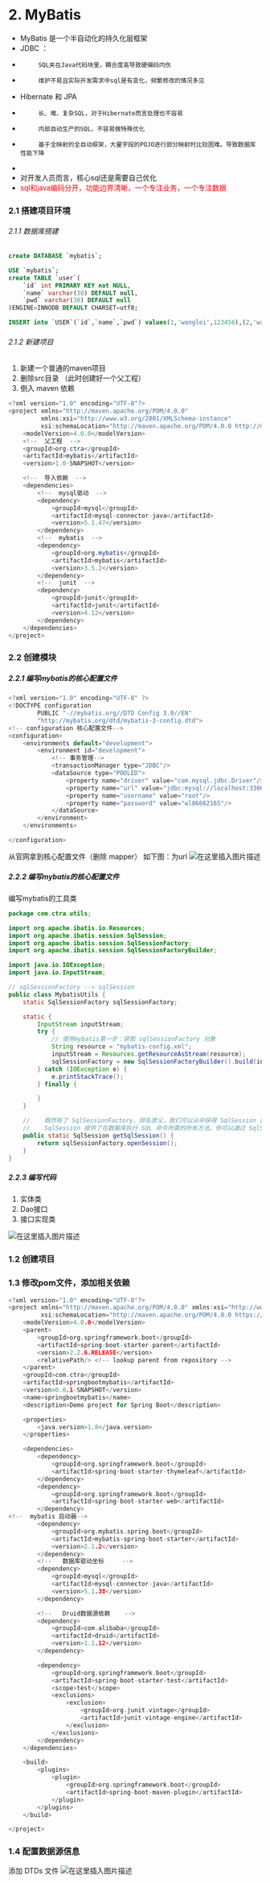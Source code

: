 # 2.  MyBatis

 - MyBatis 是一个半自动化的持久化层框架
 - JDBC ：
 - 			SQL夹在Java代码块里，耦合度高导致硬编码内伤
 - 			维护不易且实际开发需求中sql是有变化，频繁修改的情况多见
 - Hibernate 和 JPA
 - 			长、难、复杂SQL，对于Hibernate而言处理也不容易
 - 			内部自动生产的SQL，不容易做特殊优化
 - 			基于全映射的全自动框架，大量字段的POJO进行部分映射时比较困难。导致数据库性能下降
 - 
 - 对开发人员而言，核心sql还是需要自己优化
 - <font color=red>sql和java编码分开，功能边界清晰，一个专注业务，一个专注数据</font>

### 2.1 搭建项目环境
###### 2.1.1	数据库搭建

```sql
create DATABASE `mybatis`;

USE `mybatis`;
create TABLE `user`(
	`id` int PRIMARY KEY not NULL,
	`name` varchar(30) DEFAULT null,
	`pwd` varchar(30) DEFAULT null
)ENGINE=INNODB DEFAULT CHARSET=utf8;

INSERT into `USER`(`id`,`name`,`pwd`) values(1,'wanglei',123456),(2,'wanglei',123456)
```

###### 2.1.2	新建项目

 1. 新建一个普通的maven项目
 2. 删除src目录 （此时创建好一个父工程）
 3. 倒入 maven 依赖
 

```java
<?xml version="1.0" encoding="UTF-8"?>
<project xmlns="http://maven.apache.org/POM/4.0.0"
         xmlns:xsi="http://www.w3.org/2001/XMLSchema-instance"
         xsi:schemaLocation="http://maven.apache.org/POM/4.0.0 http://maven.apache.org/xsd/maven-4.0.0.xsd">
    <modelVersion>4.0.0</modelVersion>
    <!--  父工程  -->
    <groupId>org.ctra</groupId>
    <artifactId>mybatis</artifactId>
    <version>1.0-SNAPSHOT</version>

    <!--  导入依赖  -->
    <dependencies>
        <!--  mysql驱动  -->
        <dependency>
            <groupId>mysql</groupId>
            <artifactId>mysql-connector-java</artifactId>
            <version>5.1.47</version>
        </dependency>
        <!--  mybatis  -->
        <dependency>
            <groupId>org.mybatis</groupId>
            <artifactId>mybatis</artifactId>
            <version>3.5.2</version>
        </dependency>
        <!--  junit  -->
        <dependency>
            <groupId>junit</groupId>
            <artifactId>junit</artifactId>
            <version>4.12</version>
        </dependency>
    </dependencies>
</project>
```

### 2.2 创建模块
##### 2.2.1	编写mybatis的核心配置文件

```java
<?xml version="1.0" encoding="UTF-8" ?>
<!DOCTYPE configuration
        PUBLIC "-//mybatis.org//DTD Config 3.0//EN"
        "http://mybatis.org/dtd/mybatis-3-config.dtd">
<!-- configuration 核心配置文件-->
<configuration>
    <environments default="development">
        <environment id="development">
            <!-- 事务管理-->
            <transactionManager type="JDBC"/>
            <dataSource type="POOLED">
                <property name="driver" value="com.mysql.jdbc.Driver"/>
                <property name="url" value="jdbc:mysql://localhost:3306/mybatis?serverTimezone=UTC&amp;useSSL=false&amp;userUnicode=true&amp;characterEncoding=UTF-8"/>
                <property name="username" value="root"/>
                <property name="password" value="wl86662165"/>
            </dataSource>
        </environment>
    </environments>

</configuration>
```
从官网拿到核心配置文件（删除 mapper）
如下图：为url
![在这里插入图片描述](https://img-blog.csdnimg.cn/20200421211809604.png?x-oss-process=image/watermark,type_ZmFuZ3poZW5naGVpdGk,shadow_10,text_aHR0cHM6Ly9ibG9nLmNzZG4ubmV0L3dhbmdsZWkxOTg5MTIxMA==,size_16,color_FFFFFF,t_70)
##### 2.2.2	编写mybatis的核心配置文件
编写mybatis的工具类

```java
package com.ctra.utils;

import org.apache.ibatis.io.Resources;
import org.apache.ibatis.session.SqlSession;
import org.apache.ibatis.session.SqlSessionFactory;
import org.apache.ibatis.session.SqlSessionFactoryBuilder;

import java.io.IOException;
import java.io.InputStream;

// sqlSessionFactory --> sqlSession
public class MybatisUtils {
    static SqlSessionFactory sqlSessionFactory;

    static {
        InputStream inputStream;
        try {
            // 使用mybatis第一步：获取 sqlSessionFactory 对象
            String resource = "mybatis-config.xml";
            inputStream = Resources.getResourceAsStream(resource);
            sqlSessionFactory = new SqlSessionFactoryBuilder().build(inputStream);
        } catch (IOException e) {
            e.printStackTrace();
        } finally {

        }
    }

    //    既然有了 SqlSessionFactory，顾名思义，我们可以从中获得 SqlSession 的实例。
    //    SqlSession 提供了在数据库执行 SQL 命令所需的所有方法。你可以通过 SqlSession 实例来直接执行已映射的 SQL 语句。
    public static SqlSession getSqlSession() {
        return sqlSessionFactory.openSession();
    }
}

```

##### 2.2.3	编写代码

 1. 实体类
 2. Dao接口
 3. 接口实现类

![在这里插入图片描述](https://img-blog.csdnimg.cn/20200421110605613.png?x-oss-process=image/watermark,type_ZmFuZ3poZW5naGVpdGk,shadow_10,text_aHR0cHM6Ly9ibG9nLmNzZG4ubmV0L3dhbmdsZWkxOTg5MTIxMA==,size_16,color_FFFFFF,t_70)

### 1.2 创建项目


### 1.3 修改pom文件，添加相关依赖

```c
<?xml version="1.0" encoding="UTF-8"?>
<project xmlns="http://maven.apache.org/POM/4.0.0" xmlns:xsi="http://www.w3.org/2001/XMLSchema-instance"
         xsi:schemaLocation="http://maven.apache.org/POM/4.0.0 https://maven.apache.org/xsd/maven-4.0.0.xsd">
    <modelVersion>4.0.0</modelVersion>
    <parent>
        <groupId>org.springframework.boot</groupId>
        <artifactId>spring-boot-starter-parent</artifactId>
        <version>2.2.6.RELEASE</version>
        <relativePath/> <!-- lookup parent from repository -->
    </parent>
    <groupId>com.ctra</groupId>
    <artifactId>springbootmybatis</artifactId>
    <version>0.0.1-SNAPSHOT</version>
    <name>springbootmybatis</name>
    <description>Demo project for Spring Boot</description>

    <properties>
        <java.version>1.8</java.version>
    </properties>

    <dependencies>
        <dependency>
            <groupId>org.springframework.boot</groupId>
            <artifactId>spring-boot-starter-thymeleaf</artifactId>
        </dependency>
        <dependency>
            <groupId>org.springframework.boot</groupId>
            <artifactId>spring-boot-starter-web</artifactId>
        </dependency>
<!--  mybatis 启动器-->
        <dependency>
            <groupId>org.mybatis.spring.boot</groupId>
            <artifactId>mybatis-spring-boot-starter</artifactId>
            <version>2.1.2</version>
        </dependency>
        <!--   数据库驱动坐标     -->
        <dependency>
            <groupId>mysql</groupId>
            <artifactId>mysql-connector-java</artifactId>
            <version>5.1.38</version>
        </dependency>

        <!--   Druid数据源依赖    -->
        <dependency>
            <groupId>com.alibaba</groupId>
            <artifactId>druid</artifactId>
            <version>1.1.12</version>
        </dependency>

        <dependency>
            <groupId>org.springframework.boot</groupId>
            <artifactId>spring-boot-starter-test</artifactId>
            <scope>test</scope>
            <exclusions>
                <exclusion>
                    <groupId>org.junit.vintage</groupId>
                    <artifactId>junit-vintage-engine</artifactId>
                </exclusion>
            </exclusions>
        </dependency>
    </dependencies>

    <build>
        <plugins>
            <plugin>
                <groupId>org.springframework.boot</groupId>
                <artifactId>spring-boot-maven-plugin</artifactId>
            </plugin>
        </plugins>
    </build>

</project>

```

### 1.4 配置数据源信息




添加	DTDs  文件
![在这里插入图片描述](https://img-blog.csdnimg.cn/20200421114414665.png?x-oss-process=image/watermark,type_ZmFuZ3poZW5naGVpdGk,shadow_10,text_aHR0cHM6Ly9ibG9nLmNzZG4ubmV0L3dhbmdsZWkxOTg5MTIxMA==,size_16,color_FFFFFF,t_70)